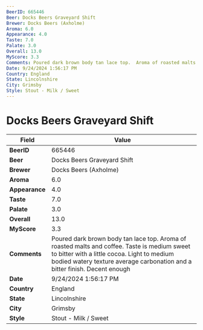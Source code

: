```yaml
---
BeerID: 665446
Beer: Docks Beers Graveyard Shift
Brewer: Docks Beers (Axholme)
Aroma: 6.0
Appearance: 4.0
Taste: 7.0
Palate: 3.0
Overall: 13.0
MyScore: 3.3
Comments: Poured dark brown body tan lace top.  Aroma of roasted malts and coffee.  Taste is medium sweet to bitter with a little cocoa. Light to medium bodied watery texture average carbonation and a bitter finish.  Decent enough
Date: 9/24/2024 1:56:17 PM
Country: England
State: Lincolnshire
City: Grimsby
Style: Stout - Milk / Sweet
---
```


# Docks Beers Graveyard Shift

| Field         | Value |
|---------------|-------|
| **BeerID** | 665446 |
| **Beer** | Docks Beers Graveyard Shift |
| **Brewer** | Docks Beers (Axholme) |
| **Aroma** | 6.0 |
| **Appearance** | 4.0 |
| **Taste** | 7.0 |
| **Palate** | 3.0 |
| **Overall** | 13.0 |
| **MyScore** | 3.3 |
| **Comments** | Poured dark brown body tan lace top.  Aroma of roasted malts and coffee.  Taste is medium sweet to bitter with a little cocoa. Light to medium bodied watery texture average carbonation and a bitter finish.  Decent enough  |
| **Date** | 9/24/2024 1:56:17 PM |
| **Country** | England |
| **State** | Lincolnshire |
| **City** | Grimsby |
| **Style** | Stout - Milk / Sweet |
